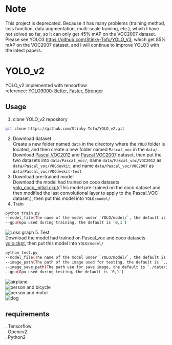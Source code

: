 Note
=
This project is deprecated. Because it has many problems (training method, loss function, data augmentation, multi-scale training, etc.), which I have not solved so far, so it can only get 45% mAP on the VOC2007 dataset. Please see YOLO3 https://github.com/Stinky-Tofu/YOLO_V3, which get 85% mAP on the VOC2007 dataset, and I will continue to improve YOLO3 with the latest papers.

YOLO_v2
=
YOLO_v2 implemented with tensorflow <br>
reference: [YOLO9000: Better, Faster, Stronger](https://arxiv.org/abs/1612.08242) <br>
## Usage
1. clone YOLO_v2 repository
``` bash
git clone https://github.com/Stinky-Tofu/YOLO_v2.git
```
2. Download dataset <br>
Create a new folder named `data` in the directory where the `YOLO` folder is located, and then create a new folder named `Pascal_voc` in the `data/`.<br>
Download [Pascal VOC2012](http://host.robots.ox.ac.uk/pascal/VOC/voc2012/VOCtrainval_11-May-2012.tar) and [Pascal VOC2007](http://host.robots.ox.ac.uk/pascal/VOC/voc2007/VOCtest_06-Nov-2007.tar) dataset, then put the two datasets into `data/Pascal_voc/`, name `data/Pascal_voc/VOC2012` as `data/Pascal_voc/VOCdevkit`, and name `data/Pascal_voc/VOC2007` as `data/Pascal_voc/VOCdevkit-test` <br>
3. Download pre-trained model<br>
Download the model had trained on coco datasets [yolo_coco_initial.ckpt](https://drive.google.com/drive/folders/19m9KpAmBP1GTGvC2x5XCSvsDW-psEXF5?hl=zh-CN)(This model pre-trained on the coco dataset and then modified the last convolutional layer to apply to the Pascal_VOC dataset.), then put this model into `YOLO/model/` 
4. Train<br>
``` bash
python train.py
--model_file(The name of the model under `YOLO/model/`, the default is `yolo_coco_initial.ckpt`)
--gpu(Gpu used during training, the default is `0,1`)
```
![Loss graph](https://github.com/Stinky-Tofu/YOLO_v2/blob/master/YOLO/log/loss.png)
5. Test<br>
Download the model had trained on Pascal_voc and coco datasets [yolo.ckpt](https://drive.google.com/drive/folders/1ND72f1LTtBYzOTHMtqVGuHovauzm0bfs?hl=zh-CN), then put this model into `YOLO/model/` <br>
``` bash
python test.py
--model_file(The name of the model under `YOLO/model/`, the default is `yolo.ckpt`)
--image_path(The path of the image used for testing, the default is `./data/image.jpg`)
--image_save_path(The path use for save image, the default is `./data/image_detected.jpg`)
--gpu(Gpu used during testing，the default is `0,1`)
```
![airplane](https://github.com/Stinky-Tofu/YOLO_v2/blob/master/YOLO/data/image_detected%20(1).jpg) <br>
![person and bicycle](https://github.com/Stinky-Tofu/YOLO_v2/blob/master/YOLO/data/image_detected%20(2).jpg) <br>
![person and motor](https://github.com/Stinky-Tofu/YOLO_v2/blob/master/YOLO/data/image_detected%20(3).jpg) <br>
![dog](https://github.com/Stinky-Tofu/YOLO_v2/blob/master/YOLO/data/image_detected%20(4).jpg) <br>
## requirements
. Tensorflow <br>
. Opencv2 <br>
. Python2 <br>
